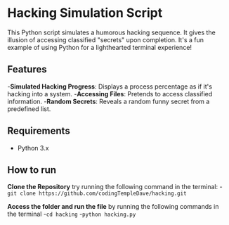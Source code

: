 # Hacking Simulation Script

This Python script simulates a humorous hacking sequence. It gives the illusion of accessing classified "secrets" upon completion. It's a fun example of using Python for a lighthearted terminal experience!

## Features

-**Simulated Hacking Progress**: Displays a process percentage as if it's hacking into a system.
-**Accessing Files**: Pretends to access classified information.
-**Random Secrets**: Reveals a random funny secret from a predefined list.

## Requirements

- Python 3.x

## How to run

**Clone the Repository** try running the following command in the terminal:
-```git clone https://github.com/codingTempleDave/hacking.git```

**Access the folder and run the file** by running the following commands in the terminal
-```cd hacking```
-```python hacking.py```
